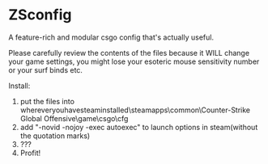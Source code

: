 # ZSconfig
A feature-rich and modular csgo config that's actually useful.

Please carefully review the contents of the files because it WILL change your game settings,
you might lose your esoteric mouse sensitivity number or your surf binds etc.

Install:
1. put the files into whereveryouhavesteaminstalled\steamapps\common\Counter-Strike Global Offensive\game\csgo\cfg
2. add "-novid -nojoy -exec autoexec" to launch options in steam(without the quotation marks)
3. ???
4. Profit!

